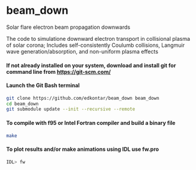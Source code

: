 # beam_down
Solar flare electron beam propagation downwards

The code to simulatione downward electron transport in collisional plasma of solar corona;
Includes self-consistently Coulumb collisions, Langmuir wave generation/absorption, and non-uniform plasma effects

#### If not already installed on your system, download and install git for command line from https://git-scm.com/
#### Launch the Git Bash terminal
```bash
git clone https://github.com/edkontar/beam_down beam_down
cd beam_down
git submodule update --init --recursive --remote
```

#### To compile with f95 or Intel Fortran compiler and build a binary file 
```bash
make
```

#### To plot results and/or make animations using IDL use fw.pro 
```bash
IDL> fw
```

